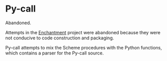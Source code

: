 # Py-call
Abandoned.

Attempts in the [Enchantment](https://github.com/guenchi/Enchantment) project were abandoned because they were not conducive to code construction and packaging.

Py-call attempts to mix the Scheme procedures with the Python functions, which contains a parser for the Py-call source.

